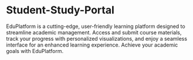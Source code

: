 # Student-Study-Portal
EduPlatform is a cutting-edge, user-friendly learning platform designed to streamline academic management. Access and submit course materials, track your progress with personalized visualizations, and enjoy a seamless interface for an enhanced learning experience. Achieve your academic goals with EduPlatform.
